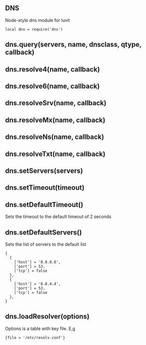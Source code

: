 ## DNS

Node-style dns module for luvit

```local dns = require('dns')```

## dns.query(servers, name, dnsclass, qtype, callback)

## dns.resolve4(name, callback)

## dns.resolve6(name, callback)

## dns.resolveSrv(name, callback)

## dns.resolveMx(name, callback)

## dns.resolveNs(name, callback)

## dns.resolveTxt(name, callback)

## dns.setServers(servers)

## dns.setTimeout(timeout)

## dns.setDefaultTimeout()

Sets the timeout to the default timeout of 2 seconds

## dns.setDefaultServers()

Sets the list of servers to the default list 

```
{
  {
    ['host'] = '8.8.8.8',
    ['port'] = 53,
    ['tcp'] = false
  },
  {
    ['host'] = '8.8.4.4',
    ['port'] = 53,
    ['tcp'] = false
  },
}
```

## dns.loadResolver(options)

Options is a table with key file. E,g
```
{file = '/etc/resolv.conf'}
```
